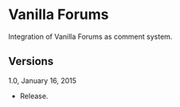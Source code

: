 Vanilla Forums
==============

Integration of Vanilla Forums as comment system.


Versions
--------

1.0, January 16, 2015
- Release.
